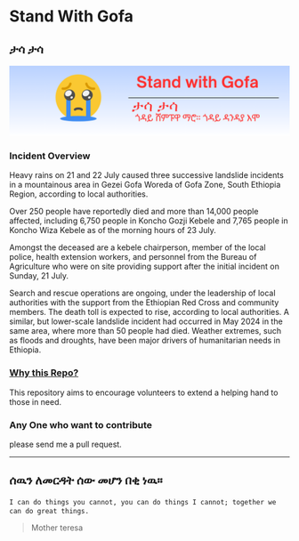 # Stand With Gofa
## ታሳ ታሳ 
![Taassa](./tasa.png)

### Incident Overview

Heavy rains on 21 and 22 July caused three successive landslide incidents in a mountainous area in Gezei Gofa Woreda of Gofa Zone, South Ethiopia Region, according to local authorities.

Over 250 people have reportedly died and more than 14,000 people affected, including 6,750 people in Koncho Gozji Kebele and 7,765 people in Koncho Wiza Kebele as of the morning hours of 23 July.

Amongst the deceased are a kebele chairperson, member of the local police, health extension workers, and personnel from the Bureau of Agriculture who were on site providing support after the initial incident on Sunday, 21 July.

Search and rescue operations are ongoing, under the leadership of local authorities with the support from the Ethiopian Red Cross and community members. The death toll is expected to rise, according to local authorities. A similar, but lower-scale landslide incident had occurred in May 2024 in the same area, where more than 50 people had died. Weather extremes, such as floods and droughts, have been major drivers of humanitarian needs in Ethiopia.

### <u>Why this Repo?</u>

This repository aims to encourage volunteers to extend a helping hand to those in need.

### Any One who want to contribute
please send me a pull request.

----

## ሰዉን ለመርዳት ሰው መሆን በቂ ነዉ።

``` 
I can do things you cannot, you can do things I cannot; together we can do great things.
```
  > Mother teresa
